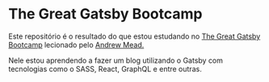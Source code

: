 # The Great Gatsby Bootcamp

Este repositório é o resultado do que estou estudando no [The Great Gatsby Bootcamp](https://www.youtube.com/watch?v=kzWIUX3CpuI) lecionado pelo [Andrew Mead.](https://github.com/andrewjmead)

Nele estou aprendendo a fazer um blog utilizando o Gatsby com tecnologias como o SASS, React, GraphQL e entre outras.